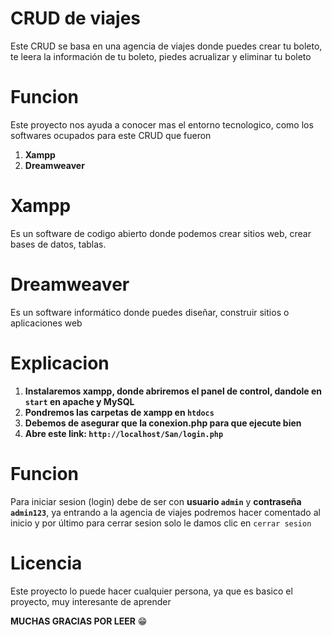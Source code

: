 # CRUD de viajes

Este CRUD se basa en una agencia de viajes donde puedes crear tu boleto, te leera la información de tu boleto, piedes acrualizar y eliminar tu boleto

# Funcion 

Este proyecto nos ayuda a conocer mas el entorno tecnologico, como los softwares ocupados para este CRUD que fueron 

1. **Xampp**
2. **Dreamweaver** 

# Xampp

Es un software de codigo abierto donde podemos crear sitios web, crear bases de datos, tablas.

# Dreamweaver 

Es un software informático donde puedes diseñar, construir sitios o aplicaciones web 

# Explicacion

1. **Instalaremos xampp, donde abriremos el panel de control, dandole en `start` en apache y MySQL**
2. **Pondremos las carpetas de xampp en `htdocs`**
3. **Debemos de asegurar que la conexion.php para que ejecute bien**
4. **Abre este link: `http://localhost/San/login.php`**

# Funcion 

Para iniciar sesion (login) debe de ser con **usuario `admin`** y **contraseña `admin123`**, ya entrando a la agencia de viajes podremos hacer comentado al inicio y por último para cerrar sesion solo le damos clic en `cerrar sesion`

# Licencia

Este proyecto lo puede hacer cualquier persona, ya que es basico el proyecto, muy interesante de aprender




**MUCHAS GRACIAS POR LEER** 😁
